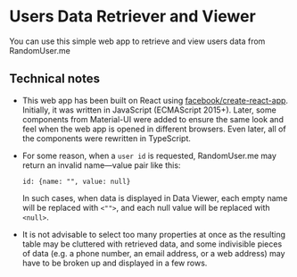 # Users Data Retriever and Viewer

You can use this simple web app to retrieve and view users data from RandomUser.me

## Technical notes

*   This web app has been built on React using [facebook/create-react-app](https://github.com/facebook/create-react-app). Initially, it was written in JavaScript (ECMAScript 2015+). Later, some components from Material-UI were added to ensure the same look and feel when the web app is opened in different browsers. Even later, all of the components were rewritten in TypeScript.

*   For some reason, when a `user id` is requested, RandomUser.me may return an invalid name—value pair like this:

    `id: {name: "", value: null}`

    In such cases, when data is displayed in Data Viewer, each empty name will be replaced with `<"">`, and each null value will be replaced with `<null>`.

*   It is not advisable to select too many properties at once as the resulting table may be cluttered with retrieved data, and some indivisible pieces of data (e.g. a phone number, an email address, or a web address) may have to be broken up and displayed in a few rows.